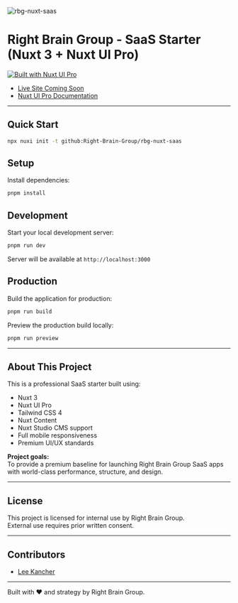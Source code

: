 ![rbg-nuxt-saas](https://github.com/Right-Brain-Group/rbg-nuxt-saas/assets/social-card.png)

# Right Brain Group - SaaS Starter (Nuxt 3 + Nuxt UI Pro)

[![Built with Nuxt UI Pro](https://img.shields.io/badge/Made%20with-Nuxt%20UI%20Pro-00DC82?logo=nuxt.js&labelColor=020420)](https://ui.nuxt.com/pro)

- [Live Site Coming Soon](https://rbg-nuxt-saas.vercel.app/)
- [Nuxt UI Pro Documentation](https://ui.nuxt.com/pro/getting-started)

---

## Quick Start

```bash
npx nuxi init -t github:Right-Brain-Group/rbg-nuxt-saas
```

## Setup

Install dependencies:

```bash
pnpm install
```

## Development

Start your local development server:

```bash
pnpm run dev
```

Server will be available at `http://localhost:3000`

## Production

Build the application for production:

```bash
pnpm run build
```

Preview the production build locally:

```bash
pnpm run preview
```

---

## About This Project

This is a professional SaaS starter built using:

- Nuxt 3
- Nuxt UI Pro
- Tailwind CSS 4
- Nuxt Content
- Nuxt Studio CMS support
- Full mobile responsiveness
- Premium UI/UX standards

**Project goals:**  
To provide a premium baseline for launching Right Brain Group SaaS apps with world-class performance, structure, and design.

---

## License

This project is licensed for internal use by Right Brain Group.  
External use requires prior written consent.

---

## Contributors

- [Lee Kancher](https://github.com/Right-Brain-Group)

---

Built with ❤️ and strategy by Right Brain Group.
